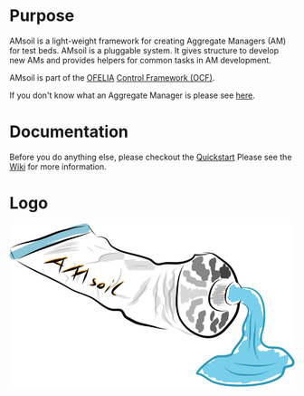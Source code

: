 # Purpose

AMsoil is a light-weight framework for creating Aggregate Managers (AM) for test beds.
AMsoil is a pluggable system. It gives structure to develop new AMs and provides helpers for common tasks in AM development.

AMsoil is part of the [OFELIA](http://www.fp7-ofelia.eu/) [Control Framework (OCF)](https://github.com/fp7-ofelia).

If you don't know what an Aggregate Manager is please see [here](https://alpha.fp7-ofelia.eu/doc/index.php/General_terminology).

# Documentation

Before you do anything else, please checkout the [Quickstart](https://raw.github.com/fp7-ofelia/AMsoil/development/doc/AMsoil%20Quickstart.pdf)
Please see the [Wiki](https://github.com/fp7-ofelia/AMsoil/wiki) for more information.

# Logo

![GCF Setup](doc/img/logo.jpg)
